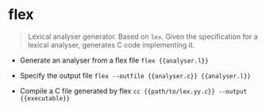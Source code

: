 # flex
> Lexical analyser generator. Based on `lex`.
> Given the specification for a lexical analyser, generates C code implementing it.

- Generate an analyser from a flex file
`flex {{analyser.l}}`

- Specify the output file
`flex --outfile {{analyser.c}} {{analyser.l}}`

- Compile a C file generated by flex
`cc {{path/to/lex.yy.c}} --output {{executable}}`
